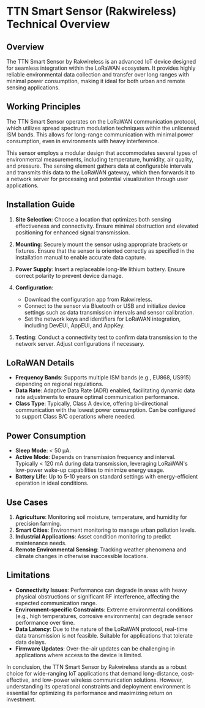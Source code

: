 # TTN Smart Sensor (Rakwireless) Technical Overview

## Overview
The TTN Smart Sensor by Rakwireless is an advanced IoT device designed for seamless integration within the LoRaWAN ecosystem. It provides highly reliable environmental data collection and transfer over long ranges with minimal power consumption, making it ideal for both urban and remote sensing applications.

## Working Principles
The TTN Smart Sensor operates on the LoRaWAN communication protocol, which utilizes spread spectrum modulation techniques within the unlicensed ISM bands. This allows for long-range communication with minimal power consumption, even in environments with heavy interference.

This sensor employs a modular design that accommodates several types of environmental measurements, including temperature, humidity, air quality, and pressure. The sensing element gathers data at configurable intervals and transmits this data to the LoRaWAN gateway, which then forwards it to a network server for processing and potential visualization through user applications.

## Installation Guide
1. **Site Selection**: Choose a location that optimizes both sensing effectiveness and connectivity. Ensure minimal obstruction and elevated positioning for enhanced signal transmission.

2. **Mounting**: Securely mount the sensor using appropriate brackets or fixtures. Ensure that the sensor is oriented correctly as specified in the installation manual to enable accurate data capture.

3. **Power Supply**: Insert a replaceable long-life lithium battery. Ensure correct polarity to prevent device damage.

4. **Configuration**:
   - Download the configuration app from Rakwireless.
   - Connect to the sensor via Bluetooth or USB and initialize device settings such as data transmission intervals and sensor calibration.
   - Set the network keys and identifiers for LoRaWAN integration, including DevEUI, AppEUI, and AppKey.

5. **Testing**: Conduct a connectivity test to confirm data transmission to the network server. Adjust configurations if necessary.

## LoRaWAN Details
- **Frequency Bands**: Supports multiple ISM bands (e.g., EU868, US915) depending on regional regulations.
- **Data Rate**: Adaptive Data Rate (ADR) enabled, facilitating dynamic data rate adjustments to ensure optimal communication performance.
- **Class Type**: Typically, Class A device, offering bi-directional communication with the lowest power consumption. Can be configured to support Class B/C operations where needed.

## Power Consumption
- **Sleep Mode**: < 50 µA.
- **Active Mode**: Depends on transmission frequency and interval. Typically < 120 mA during data transmission, leveraging LoRaWAN's low-power wake-up capabilities to minimize energy usage.
- **Battery Life**: Up to 5-10 years on standard settings with energy-efficient operation in ideal conditions.

## Use Cases
1. **Agriculture**: Monitoring soil moisture, temperature, and humidity for precision farming.
2. **Smart Cities**: Environment monitoring to manage urban pollution levels.
3. **Industrial Applications**: Asset condition monitoring to predict maintenance needs.
4. **Remote Environmental Sensing**: Tracking weather phenomena and climate changes in otherwise inaccessible locations.

## Limitations
- **Connectivity Issues**: Performance can degrade in areas with heavy physical obstructions or significant RF interference, affecting the expected communication range.
- **Environment-specific Constraints**: Extreme environmental conditions (e.g., high temperatures, corrosive environments) can degrade sensor performance over time.
- **Data Latency**: Due to the nature of the LoRaWAN protocol, real-time data transmission is not feasible. Suitable for applications that tolerate data delays.
- **Firmware Updates**: Over-the-air updates can be challenging in applications where access to the device is limited.

In conclusion, the TTN Smart Sensor by Rakwireless stands as a robust choice for wide-ranging IoT applications that demand long-distance, cost-effective, and low-power wireless communication solutions. However, understanding its operational constraints and deployment environment is essential for optimizing its performance and maximizing return on investment.